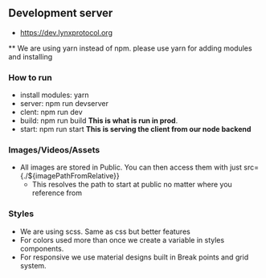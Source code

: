## Development server

- https://dev.lynxprotocol.org

\*\* We are using yarn instead of npm. please use yarn for adding modules and installing

### How to run

- install modules: yarn
- server: npm run devserver
- clent: npm run dev
- build: npm run build **This is what is run in prod**.
- start: npm run start **This is serving the client from our node backend**

### Images/Videos/Assets

- All images are stored in Public. You can then access them with just src={./\${imagePathFromRelative}}
  - This resolves the path to start at public no matter where you reference from

### Styles

- We are using scss. Same as css but better features
- For colors used more than once we create a variable in styles components.
- For responsive we use material designs built in Break points and grid system.
